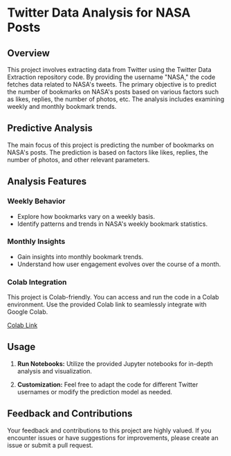 # Twitter Data Analysis for NASA Posts

## Overview

This project involves extracting data from Twitter using the Twitter Data Extraction repository code. By providing the username "NASA," the code fetches data related to NASA's tweets. The primary objective is to predict the number of bookmarks on NASA's posts based on various factors such as likes, replies, the number of photos, etc. The analysis includes examining weekly and monthly bookmark trends.



## Predictive Analysis

The main focus of this project is predicting the number of bookmarks on NASA's posts. The prediction is based on factors like likes, replies, the number of photos, and other relevant parameters.

## Analysis Features

### Weekly Behavior
- Explore how bookmarks vary on a weekly basis.
- Identify patterns and trends in NASA's weekly bookmark statistics.

### Monthly Insights
- Gain insights into monthly bookmark trends.
- Understand how user engagement evolves over the course of a month.

### Colab Integration

This project is Colab-friendly. You can access and run the code in a Colab environment. Use the provided Colab link to seamlessly integrate with Google Colab.

[Colab Link](https://colab.research.google.com/drive/1dOQxY3LjJL83r4L_OUl8jF45hzCf3MTG?usp=sharing)

## Usage


1. **Run Notebooks:** Utilize the provided Jupyter notebooks for in-depth analysis and visualization.

2. **Customization:** Feel free to adapt the code for different Twitter usernames or modify the prediction model as needed.

## Feedback and Contributions

Your feedback and contributions to this project are highly valued. If you encounter issues or have suggestions for improvements, please create an issue or submit a pull request.




